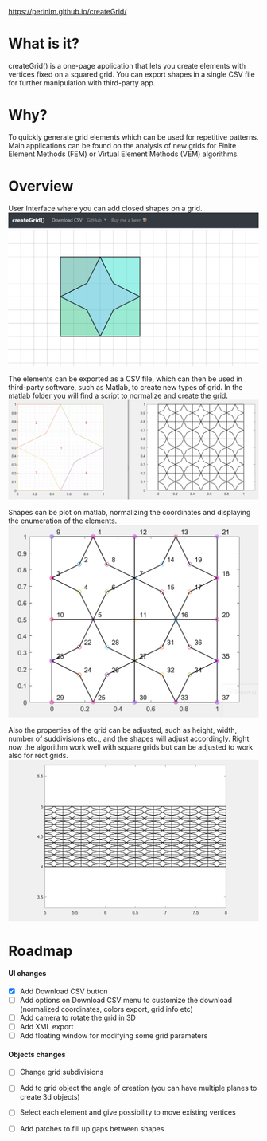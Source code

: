 https://perinim.github.io/createGrid/
# What is it?
createGrid() is a one-page application that lets you create elements with vertices fixed on a squared grid. You can export shapes in a single CSV file for further manipulation with third-party app.

# Why?
To quickly generate grid elements which can be used for repetitive patterns. Main applications can be found on the analysis of new grids for Finite Element Methods (FEM) or Virtual Element Methods (VEM) algorithms. 

# Overview
User Interface where you can add closed shapes on a grid.
![overviewgrid](img_readme/overview_grid_star.PNG?raw=true "Overview Grid" )

The elements can be exported as a CSV file, which can then be used in third-party software, such as Matlab, to create new types of grid. In the matlab folder you will find a script to normalize and create the grid.
![matlabplot](img_readme/matlab_overview_star.PNG?raw=true "Matlab Grid")

Shapes can be plot on matlab, normalizing the coordinates and displaying the enumeration of the elements.
![stargrid](img_readme/grid_star.PNG?raw=true "Star Grid")

Also the properties of the grid can be adjusted, such as height, width, number of suddivisions etc., and the shapes will adjust accordingly. Right now the algorithm work well with square grids but can be adjusted to work also for rect grids.
![stargridrect](img_readme/star_rect_grid.PNG?raw=true "Star Rect Grid")

# Roadmap
#### UI changes
- [x] Add Download CSV button
- [ ] Add options on Download CSV menu to customize the download (normalized coordinates, colors export, grid info etc)
- [ ] Add camera to rotate the grid in 3D
- [ ] Add XML export
- [ ] Add floating window for modifying some grid parameters
#### Objects changes
- [ ] Change grid subdivisions
- [ ] Add to grid object the angle of creation (you can have multiple planes to create 3d objects)
- [ ] Select each element and give possibility to move existing vertices
- [ ] Add patches to fill up gaps between shapes

